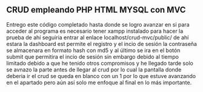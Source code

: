 ## CRUD empleando PHP HTML MYSQL con MVC
Entrego este código completado hasta donde se logro avanzar en si para acceder al programa es necesario tener xampp instalado para hacer la prueba de ahí seguiria
entrar al enlace localhost/crud-mvc/public/ de ahí estara la dashboard est permite el registro y el incio de sesión la contraseña se almacenara en formato hash con md5 y al último se ira en el botón submit que permitira el incio de sesión 
sin embargo debido al tiempo limitado debido a que he tenido otros compromisos y he llegado tarde solo se avnazo la parte antes de llegar al crud por lo cual la pantalla donde deberia ir el crud se queda en blanco con un 1 por lo que estuve avanzando en el apartado
pero aún así solo me enfoque al final en lo más importante.
